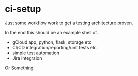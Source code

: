 # ci-setup

Just some workflow work to get a testing architecture proven.

In the end this should be an example shell of.

- gCloud app, python, flask, storage etc
- CI/CD integration/reporting/unit tests etc
- simple test automation
- Jira integraion

Or Something.


